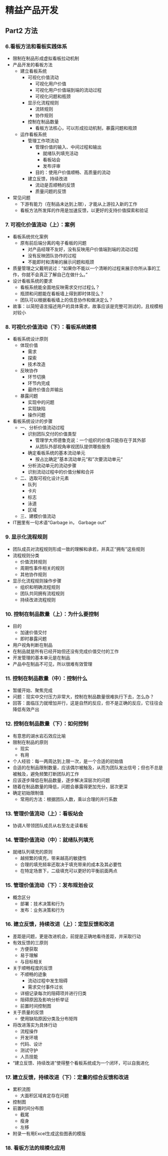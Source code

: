 # 精益产品开发
## Part2 方法
### 6.看板方法和看板实践体系
* 限制在制品形成虚拟看板拉动机制
* 产品开发的看板方法
    * 建立看板系统
        * 可视化价值流动
            * 可视化用户价值
            * 可视化用户价值端到端的流动过程
            * 可视化问题和瓶颈
        * 显示化流程规则
            * 流转规则
            * 协作规则
        * 控制在制品数量
            * 看板方法核心，可以形成拉动机制，暴露问题和瓶颈
    * 运作看板系统
        * 管理工作项流动
            * 管理价值的输入、中间过程和输出
                * 就绪队列填充活动
                * 看板站会
                * 发布评审
            * 目的：使用户价值顺畅、高质量的流动
        * 建立反馈，持续改进
            * 流动是否顺畅的反馈
            * 质量问题的反馈
* 常见问题
    * 下游有能力（在制品未达到上限），才能从上游拉入新的工作
    * 看板方法所发挥的作用是加速反馈，以更好的支持价值探索和验证
### 7. 可视化价值流动（上）：案例
* 看板系统优化案例
    * 原有前后端分离的电子看板的问题
        * 对产品经理不友好，没有反映用户价值端到端的流动过程
        * 没有反映团队协作的过程
        * 不能即时和清晰的展示问题和瓶颈
* 质量管理之父戴明说过：“如果你不能以一个清晰的过程来展示你所从事的工作，你就不会真正了解自己在做什么。”
* 设计看板系统的要求
    * 看板系统能全面地反映需求交付过程么？
    * 瓶颈和问题能在看板墙上得到即时体现么？
    * 团队可以根据看板墙上的信息协作和做决定么？
* 故事：以简短语言描述用户的具体需求，故事应该是完整可测试的，且规模相对较小
### 8. 可视化价值流动（下）：看板系统建模
* 看板系统设计原则
    * 体现价值
        * 需求
        * 探索
        * 技术改造
    * 反映协作
        * 环节切换
        * 环节内完成
        * 最终价值合并输出
    * 暴露问题
        * 实现中的问题
        * 实现缺陷
        * 操作问题
* 看板系统设计的步骤
    * 一、分析价值流动过程
        * 识别团队交付的价值类型
            * 管理学大师德鲁克说：一个组织的价值只能存在于其外部
            * 从团队外部视角审视团队提供哪些服务
        * 确定看板系统的基本流动单元
            * 按占比确定”基本流动单元“和”次要流动单元“
        * 分析流动单元的流动步骤
        * 识别流动过程中的价值分解和合并
    * 二、选取可视化设计元素
        * 队列
        * 卡片
        * 标志
        * 泳道
        * 区域
    * 三、建模价值流动
* IT圈里有一句术语“Garbage in， Garbage out”
### 9. 显示化流程规则
* 团队成员对流程规则形成一致的理解和承若，并真正“拥有”这些规则
* 流程规则分类
    * 价值流转规则
    * 周期性事件相关的规则
    * 其他协作规则
* 显示化流程规则操作步骤
    * 组织和明确流程规则
    * 团队共同拥有流程规则
    * 持续改进流程规则
### 10. 控制在制品数量（上）：为什么要控制
* 目的
    * 加速价值交付
    * 即时暴露问题
* 用户视角判断在制品
* 在制品就是所有已经开始但还没有完成价值交付的工作
* 开发管理的基本单元是在制品
* 产品中在制品不可见，所以很难有效管理
### 11. 控制在制品数量（中）：控制什么
* 暂缓开始、聚焦完成
* 问题：现实中交付压力非常大，控制在制品数量很难执行下去，怎么办？
* 回答：面临压力就增加并行，这是自然的反应，但不是正确的反应，它往往会降低有效产出
### 12. 控制在制品数量（下）：如何控制
* 有意思的湖水岩石效应比喻
* 限制在制品的原则
    * 现实
    * 有用
* 个人经验：每一两周达到上限一次，是一个合适的初始值
* 合适的在制品限制数量，应该偶尔被触及，从而为团队发出信号；但也不总是被触及，避免频繁打断团队的工作
* 应该逐步降低在制品数量，逐步解决深层次的问题
* 随着在制品数量的降低，问题会暴露得更加充分，层次更深
* 确定初始限制值
    * 常用的方法：根据团队人数，乘以合理的并行系数
### 13. 管理价值流动（上）：看板站会
* 协调人带领团队成员从右至左走读看板
### 14. 管理价值流动（中）：就绪队列填充
* 就绪队列填充的原则
    * 越频繁的填充，带来越高的敏捷性
    * 合理的填充频率还取决于填充带来的成本及其必要性
    * 在特定场景下，二级填充可以更好的平衡前面两点
### 15. 管理价值流动（下）：发布规划会议
* 概念区分
    * 部署：技术决策和行为
    * 发布：业务决策和行为
### 16. 建立反馈，持续改进（上）：定型反馈和改进
* 差距是问题，更是改进机会，前提是正确地看待差距，并采取行动
* 有效反馈的三原则
    * 方便获取
    * 易于理解
    * 与目标相关
* 关于顺畅程度的反馈
    * 不顺畅的迹象
        * 流动过程中发生阻碍
        * 需求交付事件过长
    * 详细记录每次的阻碍项并进行归类
    * 阻碍原因及影响分析举证
    * 前置时间控制图
* 关于质量的反馈
    * 使用缺陷原因分类及分布矩阵
* 将改进落实为具体行动
    * 流程操作
    * 开发环境
    * 代码、设计
    * 测试守护
    * 人员技能
* “建立反馈、持续改进”使得整个看板系统成为一个闭环，可以自我进化
### 17. 建立反馈，持续改进（下）：定量的综合反馈和改进
* 累积流图
    * 大面积区域肯定存在问题
* 控制图
* 前置时间分布图
    * 截尾
    * 瘦身
    * 左移
* 附录一有用Excel生成这些图表的模版
### 18. 看板方法的规模化应用